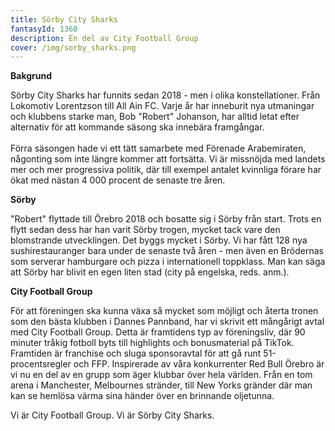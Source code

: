 ```yaml
---
title: Sörby City Sharks
fantasyId: 1360
description: En del av City Football Group
cover: /img/sorby_sharks.png
---
```

**Bakgrund**

Sörby City Sharks har funnits sedan 2018 - men i olika konstellationer. Från Lokomotiv Lorentzson till All Ain FC. Varje år har inneburit nya utmaningar och klubbens starke man, Bob "Robert" Johanson, har alltid letat efter alternativ för att kommande säsong ska innebära framgångar. \
\
Förra säsongen hade vi ett tätt samarbete med Förenade Arabemiraten, någonting som inte längre kommer att fortsätta. Vi är missnöjda med landets mer och mer progressiva politik, där till exempel antalet kvinnliga förare har ökat med nästan 4 000 procent de senaste tre åren. 

**Sörby**

"Robert" flyttade till Örebro 2018 och bosatte sig i Sörby från start. Trots en flytt sedan dess har han varit Sörby trogen, mycket tack vare den blomstrande utvecklingen. Det byggs mycket i Sörby. Vi har fått 128 nya sushirestauranger bara under de senaste två åren - men även en Brödernas som serverar hamburgare och pizza i internationell toppklass. Man kan säga att Sörby har blivit en egen liten stad (city på engelska, reds. anm.).

**City Football Group**

För att föreningen ska kunna växa så mycket som möjligt och återta tronen som den bästa klubben i Dannes Pannband, har vi skrivit ett mångårigt avtal med City Football Group. Detta är framtidens typ av föreningsliv, där 90 minuter tråkig fotboll byts till highlights och bonusmaterial på TikTok. Framtiden är franchise och sluga sponsoravtal för att gå runt 51-procentsregler och FFP. Inspirerade av våra konkurrenter Red Bull Örebro är vi nu en del av en grupp som äger klubbar över hela världen. Från en tom arena i Manchester, Melbournes stränder, till New Yorks gränder där man kan se hemlösa värma sina händer över en brinnande oljetunna. 

Vi är City Football Group. Vi är Sörby City Sharks.